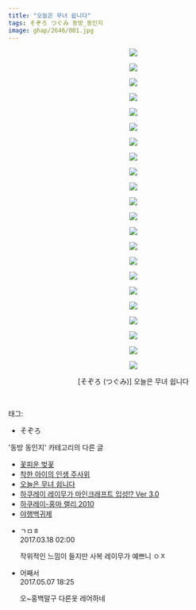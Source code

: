 ```yaml
---
title: "오늘은 무녀 쉽니다"
tags: そぞろ つぐみ 동방_동인지
image: ghap/2646/001.jpg
---
```

<div class="article">
<p style="text-align: center; clear: none; float: none;"><img src="{{ site.nasurl }}/ghap/2646/001.jpg"/></p>
<p style="text-align: center; clear: none; float: none;"><img src="{{ site.nasurl }}/ghap/2646/002.jpg"/></p>
<p style="text-align: center; clear: none; float: none;"><img src="{{ site.nasurl }}/ghap/2646/003.jpg"/></p>
<p style="text-align: center; clear: none; float: none;"><img src="{{ site.nasurl }}/ghap/2646/004.jpg"/></p>
<p style="text-align: center; clear: none; float: none;"><img src="{{ site.nasurl }}/ghap/2646/005.jpg"/></p>
<p style="text-align: center; clear: none; float: none;"><img src="{{ site.nasurl }}/ghap/2646/006.jpg"/></p>
<p style="text-align: center; clear: none; float: none;"><img src="{{ site.nasurl }}/ghap/2646/007.jpg"/></p>
<p style="text-align: center; clear: none; float: none;"><img src="{{ site.nasurl }}/ghap/2646/008.jpg"/></p>
<p style="text-align: center; clear: none; float: none;"><img src="{{ site.nasurl }}/ghap/2646/009.jpg"/></p>
<p style="text-align: center; clear: none; float: none;"><img src="{{ site.nasurl }}/ghap/2646/010.jpg"/></p>
<p style="text-align: center; clear: none; float: none;"><img src="{{ site.nasurl }}/ghap/2646/011.jpg"/></p>
<p style="text-align: center; clear: none; float: none;"><img src="{{ site.nasurl }}/ghap/2646/012.jpg"/></p>
<p style="text-align: center; clear: none; float: none;"><img src="{{ site.nasurl }}/ghap/2646/013.jpg"/></p>
<p style="text-align: center; clear: none; float: none;"><img src="{{ site.nasurl }}/ghap/2646/014.jpg"/></p>
<p style="text-align: center; clear: none; float: none;"><img src="{{ site.nasurl }}/ghap/2646/015.jpg"/></p>
<p style="text-align: center; clear: none; float: none;"><img src="{{ site.nasurl }}/ghap/2646/016.jpg"/></p>
<p style="text-align: center; clear: none; float: none;"><img src="{{ site.nasurl }}/ghap/2646/017.jpg"/></p>
<p style="text-align: center; clear: none; float: none;"><img src="{{ site.nasurl }}/ghap/2646/018.jpg"/></p>
<p style="text-align: center; clear: none; float: none;"><img src="{{ site.nasurl }}/ghap/2646/019.jpg"/></p>
<p style="text-align: center; clear: none; float: none;"><img src="{{ site.nasurl }}/ghap/2646/020.jpg"/></p>
<p style="text-align: center; clear: none; float: none;"><img src="{{ site.nasurl }}/ghap/2646/021.jpg"/></p>
<p style="text-align: center; clear: none; float: none;"><img src="{{ site.nasurl }}/ghap/2646/022.jpg"/></p>
<p style="text-align: center; clear: none; float: none;">[そぞろ (つぐみ)] 오늘은 무녀 쉽니다</p>
<p><br/></p>
</div><div class="tagTrail">
<p>태그: </p>
<ul>
<li>そぞろ</li>
</ul>
</div><div class="another">
<p>'동방 동인지' 카테고리의 다른 글</p>
<ul>
<li><a href="/2016-10-21-ghap_2650">꽃피운 벚꽃</a></li>
<li><a href="/2016-10-19-ghap_2649">착한 아이의 인생 주사위</a></li>
<li><a href="/2016-10-19-ghap_2646">오늘은 무녀 쉽니다</a></li>
<li><a href="/2016-10-19-ghap_2645">하쿠레이 레이무가 마인크래프트 입성!? Ver 3.0</a></li>
<li><a href="/2016-10-19-ghap_2643">하쿠레이-홍마 랠리 2010</a></li>
<li><a href="/2016-10-19-ghap_2642">야행백귀제</a></li>
</ul>
</div><div class="cb_module cb_fluid">
<div class="cb_wrt cb_profile">
<div class="comment">
<ul>
<li class="cb_thumb_off" id="comment14942168">
<div class="cb_comment_area">
<div class="cb_info_area">
<div class="cb_section">
<span class="cb_nick_name">ㄱㅁㅎ</span>
</div>
<div class="cb_section">
<span class="cb_date">2017.03.18 02:00 </span>
</div>
</div>
<div class="cb_dsc_comment">
<p class="cb_dsc">
											작위적인 느낌이 들지만 사복 레이무가 예쁘니 ㅇㅈ
										</p>
</div>
</div></li>
<li class="cb_thumb_off" id="comment14983040">
<div class="cb_comment_area">
<div class="cb_info_area">
<div class="cb_section">
<span class="cb_nick_name">어째서</span>
</div>
<div class="cb_section">
<span class="cb_date">2017.05.07 18:25 </span>
</div>
</div>
<div class="cb_dsc_comment">
<p class="cb_dsc">
											오~홍백말구 다른옷 레어하네
										</p>
</div>
</div></li>
</ul>
</div>
</div><!-- commentList close -->
</div>
